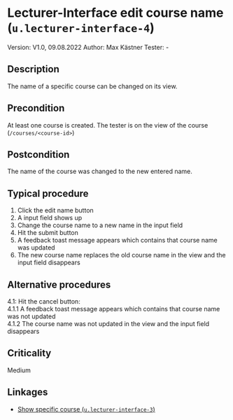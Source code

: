 # Lecturer-Interface edit course name (`u.lecturer-interface-4`)


Version: V1.0, 09.08.2022
Author: Max Kästner
Tester: -

## Description

The name of a specific course can be changed on its view.

## Precondition

At least one course is created. The tester is on the view of the course (`/courses/<course-id>`)

## Postcondition

The name of the course was changed to the new entered name.

## Typical procedure

1. Click the edit name button
2. A input field shows up
3. Change the course name to a new name in the input field
4. Hit the submit button
5. A feedback toast message appears which contains that course name was updated
6. The new course name replaces the old course name in the view and the input field disappears

## Alternative procedures

4.1: Hit the cancel button: \
    4.1.1 A feedback toast message appears which contains that course name was not updated \
    4.1.2 The course name was not updated in the view and the input field disappears 
    
## Criticality

Medium

## Linkages

- [Show specific course (`u.lecturer-interface-3`)](u-lecturer-interface-03-show-specific-course.md)